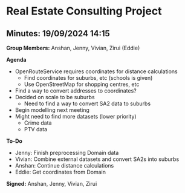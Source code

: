 # Real Estate Consulting Project
## Minutes: 19/09/2024 14:15

**Group Members:** Anshan, Jenny, Vivian, Zirui (Eddie)

**Agenda**
- OpenRouteService requires coordinates for distance calculations
    - Find coordinates for suburbs, etc (schools is given)
    - Use OpenStreetMap for shopping centres, etc 
- Find a way to convert addresses to coordinates? 
- Decided on scale to be suburbs
    - Need to find a way to convert SA2 data to suburbs
- Begin modelling next meeting
- Might need to find more datasets (lower priority)
    - Crime data
    - PTV data

**To-Do**
- Jenny: Finish preprocessing Domain data
- Vivian: Combine external datasets and convert SA2s into suburbs
- Anshan: Continue distance calculations
- Eddie: Get coordinates from Domain

**Signed:** Anshan, Jenny, Vivian, Zirui
